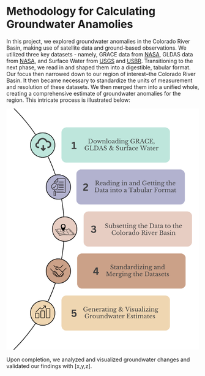 #  Methodology for Calculating Groundwater Anamolies

In this project, we explored groundwater anomalies in the Colorado River Basin, making use of satellite data and ground-based observations. We utilized three key datasets - namely, GRACE data from [NASA](https://grace.jpl.nasa.gov/data/get-data/jpl_global_mascons/), GLDAS data from [NASA](https://hydro1.gesdisc.eosdis.nasa.gov/data/GLDAS/GLDAS_NOAH025_M.2.1/doc/README_GLDAS2.pdf), and Surface Water from [USGS](https://waterdata.usgs.gov/nwis) and [USBR](https://www.usbr.gov/uc/water/hydrodata/nav.html).
Transitioning to the next phase, we read in and shaped them into a digestible, tabular format. Our focus then narrowed down to our region of interest–the Colorado River Basin.
It then became necessary to standardize the units of measurement and resolution of these datasets. We then merged them into a unified whole, creating a comprehensive estimate of groundwater anomalies for the region. This intricate process is illustrated below:

![Methods](assets/img/numbered-methods.png)

Upon completion, we analyzed and visualized groundwater changes and validated our findings with [x,y,z].
